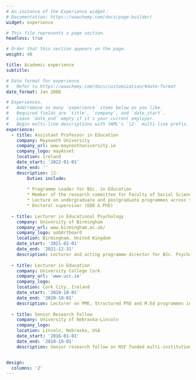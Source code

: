 ```yaml
---
# An instance of the Experience widget.
# Documentation: https://wowchemy.com/docs/page-builder/
widget: experience

# This file represents a page section.
headless: true

# Order that this section appears on the page.
weight: 40

title: Academic experience
subtitle:

# Date format for experience
#   Refer to https://wowchemy.com/docs/customization/#date-format
date_format: Jan 2006

# Experiences.
#   Add/remove as many `experience` items below as you like.
#   Required fields are `title`, `company`, and `date_start`.
#   Leave `date_end` empty if it's your current employer.
#   Begin multi-line descriptions with YAML's `|2-` multi-line prefix.
experience:
  - title: Assistant Professor in Education
    company: Maynooth University
    company_url: www.maynoothuniversity.ie
    company_logo: mayAsset
    location: Ireland
    date_start: '2022-01-01'
    date_end: ''
    description: |2-
        Duties include:
        
        * Programme Leader for BSc. in Education
        * Member of the research committee for Faculty of Social Sciences
        * Lecture on undergraduate and postgraduate programmes across the Department of Education
        * Doctoral supervisor (EDD & PhD)
        
  - title: Lecturer in Educational Psychology
    company: University of Birmingham
    company_url: www.birmingham.ac.uk/
    company_logo: uobArtboard
    location: Birmingham, United Kingdom
    date_start: '2021-02-01'
    date_end: '2021-12-31'
    description: Lecturer and acting programme director for BSc. Psychology of Education
  
  - title: Lecturer in Education
    company: University College Cork
    company_url: 'www.ucc.ie'
    company_logo: 
    location: Cork City, Ireland
    date_start: '2018-10-01'
    date_end: '2020-10-01'
    description: Lecturer on PME, Structured PhD and M.Ed programmes in the School of Education. 
  
  - title: Senior Research Fellow
    company: University of Nebraska-Lincoln
    company_logo: 
    location: Lincoln, Nebraska, USA
    date_start: '2016-01-01'
    date_end: '2018-10-01'
    description: Senior research fellow on NSF funded multi-institutional project. Co-PI and project manager duties. 


design:
  columns: '2'
---
```

